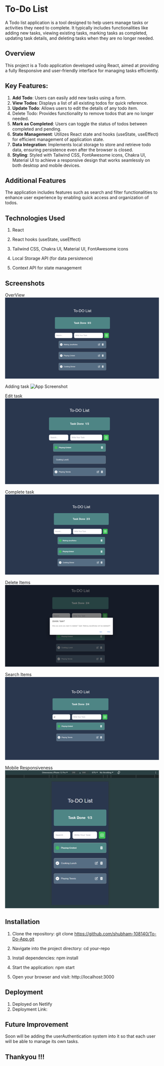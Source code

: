 
# To-Do List

A Todo list application is a tool designed to help users manage tasks or activities they need to complete. It typically includes functionalities like adding new tasks, viewing existing tasks, marking tasks as completed, updating task details, and deleting tasks when they are no longer needed.



## Overview

This project is a Todo application developed using React, aimed at providing a fully Responsive and user-friendly interface for managing tasks efficiently. 
## Key Features:

1. **Add Todo**: Users can easily add new tasks using a form.
2. **View Todos**: Displays a list of all existing todos for quick reference.
3. **Update Todo**: Allows users to edit the details of any todo item.
4. Delete Todo: Provides functionality to remove todos that are no longer needed.
5. **Mark as Completed**: Users can toggle the status of todos between completed and pending.
6. **State Management**: Utilizes React state and hooks (useState, useEffect) for efficient management of application state.
7. **Data Integration**: Implements local storage to store and retrieve todo data, ensuring persistence even after the browser is closed.
8. **Styling**: Styled with Tailwind CSS, FontAwesome icons, Chakra UI, Material UI to achieve a responsive design that works seamlessly on both desktop and mobile devices.
## Additional Features

The application includes  features such as search and filter functionalities to enhance user experience by enabling quick access and organization of todos.
## Technologies Used
1. React

2. React hooks (useState, useEffect)

3. Tailwind CSS, Chakra UI, Material UI, FontAwesome icons 

4. Local Storage API (for data persistence)

5. Context API for state management
## Screenshots

OverView
![App Screenshot](https://github.com/shubham-108140/To-Do-App/blob/main/public/screenshots/Overview.png)

Adding task
![App Screenshot]([public\screenshots\Adding.png](https://github.com/shubham-108140/To-Do-App/blob/main/public/screenshots/Adding.png))

Edit task
![App Screenshot](https://github.com/shubham-108140/To-Do-App/blob/main/public/screenshots/Edit.png)

Complete task
![App Screenshot](https://github.com/shubham-108140/To-Do-App/blob/main/public/screenshots/Completed.png)

Delete Items
![App Screenshot](https://github.com/shubham-108140/To-Do-App/blob/main/public/screenshots/Delete.png)

Search Items
![App Screenshot](https://github.com/shubham-108140/To-Do-App/blob/main/public/screenshots/Search.png)

Mobile Responsiveness
![App Screenshot](https://github.com/shubham-108140/To-Do-App/blob/main/public/screenshots/Mobile.png)

## Installation

1. Clone the repository: git clone https://github.com/shubham-108140/To-Do-App.git

2. Navigate into the project directory: cd your-repo

3. Install dependencies: npm install

4. Start the application: npm start

5. Open your browser and visit: http://localhost:3000

    
## Deployment

1. Deployed on Netlify
2. Deployment Link: 

## Future Improvement

Soon will be adding the userAuthentication system into it so that each user will be able to manage its own tasks.


## Thankyou !!!




